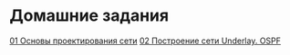 # Домашние задания

[01 Основы проектирования сети](HomeWork1)
[02 Построение сети Underlay. OSPF](HomeWork2)
